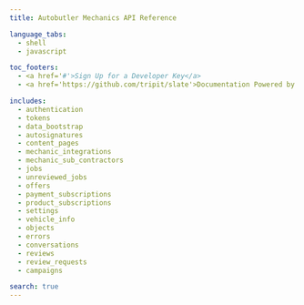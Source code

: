 ```yaml
---
title: Autobutler Mechanics API Reference

language_tabs:
  - shell
  - javascript

toc_footers:
  - <a href='#'>Sign Up for a Developer Key</a>
  - <a href='https://github.com/tripit/slate'>Documentation Powered by Slate</a>

includes:
  - authentication
  - tokens
  - data_bootstrap
  - autosignatures
  - content_pages
  - mechanic_integrations
  - mechanic_sub_contractors
  - jobs
  - unreviewed_jobs
  - offers
  - payment_subscriptions
  - product_subscriptions
  - settings
  - vehicle_info
  - objects
  - errors
  - conversations
  - reviews
  - review_requests
  - campaigns

search: true
---
```

